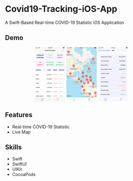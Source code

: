 # Covid19-Tracking-iOS-App
A Swift-Based Real-time COVID-19 Statistic iOS Application

## Demo
<p align="center">
  <img src="image/home.png" style="max-width: 100px;">
  <img src="image/map.png" style="max-width: 100px;">
  <img src="image/detail.png" style="max-width: 100px;">
</p>

## Features
* Real-time COVID-19 Statistic
* Live Map

## Skills
* Swift
* SwiftUI
* UIKit
* CocoaPods
